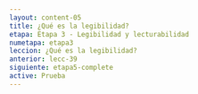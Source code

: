 ```yaml
---
layout: content-05
title: ¿Qué es la legibilidad?
etapa: Etapa 3 - Legibilidad y lecturabilidad
numetapa: etapa3
leccion: ¿Qué es la legibilidad?
anterior: lecc-39
siguiente: etapa5-complete
active: Prueba
---
```


<div class="col-md-4 extracto">

</div>

<div class="col-md-8">

	

</div>